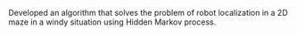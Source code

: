 Developed an algorithm that solves the problem of robot localization in a
2D maze in a windy situation using Hidden Markov process.
